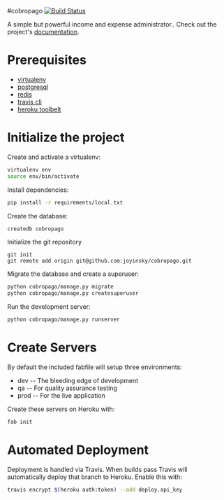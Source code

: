 #cobropago
[![Build Status](https://travis-ci.org/joyinsky/cobropago.svg?branch=master)](https://travis-ci.org/joyinsky/cobropago)

A simple but powerful income and expense administrator.. Check out the project's [documentation](http://joyinsky.github.io/cobropago/).

# Prerequisites
- [virtualenv](https://virtualenv.pypa.io/en/latest/)
- [postgresql](http://www.postgresql.org/)
- [redis](http://redis.io/)
- [travis cli](http://blog.travis-ci.com/2013-01-14-new-client/)
- [heroku toolbelt](https://toolbelt.heroku.com/)

# Initialize the project
Create and activate a virtualenv:

```bash
virtualenv env
source env/bin/activate
```
Install dependencies:

```bash
pip install -r requirements/local.txt
```
Create the database:

```bash
createdb cobropago
```
Initialize the git repository

```
git init
git remote add origin git@github.com:joyinsky/cobropago.git
```

Migrate the database and create a superuser:
```bash
python cobropago/manage.py migrate
python cobropago/manage.py createsuperuser
```

Run the development server: 
```bash
python cobropago/manage.py runserver
```

# Create Servers
By default the included fabfile will setup three environments:

- dev -- The bleeding edge of development
- qa -- For quality assurance testing
- prod -- For the live application

Create these servers on Heroku with:

```bash
fab init
```

# Automated Deployment
Deployment is handled via Travis. When builds pass Travis will automatically deploy that branch to Heroku. Enable this with:
```bash
travis encrypt $(heroku auth:token) --add deploy.api_key
```
